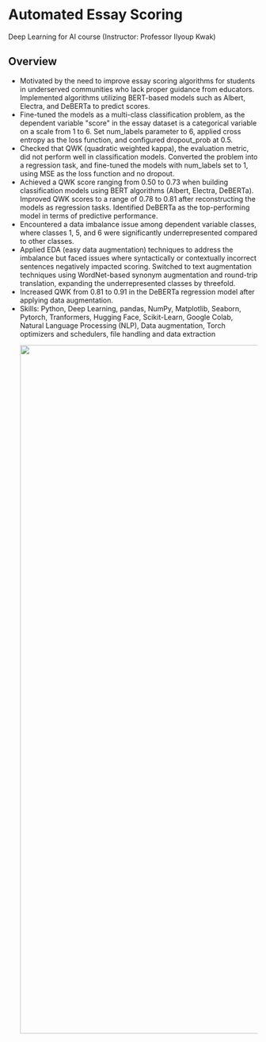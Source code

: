 
# Automated Essay Scoring 
Deep Learning for AI course (Instructor: Professor Ilyoup Kwak) 
 
## Overview
- Motivated by the need to improve essay scoring algorithms for students in underserved communities who lack proper guidance from educators. Implemented algorithms utilizing BERT-based models such as Albert, Electra, and DeBERTa to predict scores.
- Fine-tuned the models as a multi-class classification problem, as the dependent variable "score" in the essay dataset is a categorical variable on a scale from 1 to 6. Set num_labels parameter to 6, applied cross entropy as the loss function, and configured dropout_prob at 0.5.
- Checked that QWK (quadratic weighted kappa), the evaluation metric, did not perform well in classification models. Converted the problem into a regression task, and fine-tuned the models with num_labels set to 1, using MSE as the loss function and no dropout.
- Achieved a QWK score ranging from 0.50 to 0.73 when building classification models using BERT algorithms (Albert, Electra, DeBERTa). Improved QWK scores to a range of 0.78 to 0.81 after reconstructing the models as regression tasks. Identified DeBERTa as the top-performing model in terms of predictive performance.
- Encountered a data imbalance issue among dependent variable classes, where classes 1, 5, and 6 were significantly underrepresented compared to other classes.
- Applied EDA (easy data augmentation) techniques to address the imbalance but faced issues where syntactically or contextually incorrect sentences negatively impacted scoring. Switched to text augmentation techniques using WordNet-based synonym augmentation and round-trip translation, expanding the underrepresented classes by threefold.
- Increased QWK from 0.81 to 0.91 in the DeBERTa regression model after applying data augmentation.
- Skills: Python, Deep Learning, pandas, NumPy, Matplotlib, Seaborn, Pytorch, Tranformers, Hugging Face, Scikit-Learn, Google Colab, Natural Language Processing (NLP), Data augmentation, Torch optimizers and schedulers, file handling and data extraction
  <br>
  <p align="center">
  <img width="1387" alt="thumbnail2" src="https://github.com/user-attachments/assets/337abe38-b3a2-46d3-9b28-31d5e910985f">
</p>
